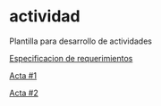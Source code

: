 # actividad
Plantilla para desarrollo de actividades

[Especificacion de requerimientos](Especificacion_de_requerimiento.md)

[Acta #1](Acta#1.md)

[Acta #2](Acta#2.md)